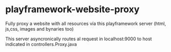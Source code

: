 # playframework-website-proxy

Fully proxy a website with all resources vía this playframework server (html, js,css, images and bynaries too)

This server asyncronically routes al request in localhost:9000 to host indicated in controllers.Proxy.java



